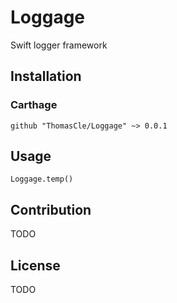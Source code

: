 # Loggage
Swift logger framework

## Installation
### Carthage
`github "ThomasCle/Loggage" ~> 0.0.1`

## Usage
```
Loggage.temp()
```

## Contribution
TODO

## License
TODO
